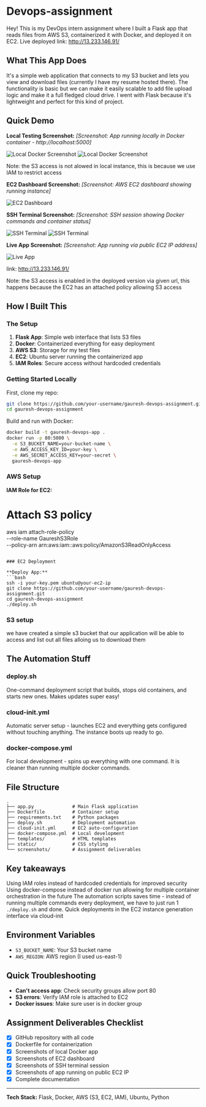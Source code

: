 # Devops-assignment
Hey! This is my DevOps intern assignment where I built a Flask app that reads files from AWS S3, containerized it with Docker, and deployed it on EC2.
Live deployed link: http://13.233.146.91/

## What This App Does

It's a simple web application that connects to my S3 bucket and lets you view and download files (currently I have my resume hosted there). The functionality is basic but we can make it easily scalable to add file upload logic and make it a full fledged cloud drive. I went with Flask because it's lightweight and perfect for this kind of project.

## Quick Demo

**Local Testing Screenshot:**
*[Screenshot: App running locally in Docker container - http://localhost:5000]*

![Local Docker Screenshot](screenshots/local-docker.jpg)
![Local Docker Screenshot](screenshots/local-docker1.jpg)

Note: the S3 access is not alowed in local instance, this is because we use IAM to restrict access

**EC2 Dashboard Screenshot:**
*[Screenshot: AWS EC2 dashboard showing running instance]*

![EC2 Dashboard](screenshots/EC2console.png)



**SSH Terminal Screenshot:**
*[Screenshot: SSH session showing Docker commands and container status]*

![SSH Terminal](screenshots/terminal1.jpg)
![SSH Terminal](screenshots/terminal2.jpg)

**Live App Screenshot:**
*[Screenshot: App running via public EC2 IP address]*

![Live App](screenshots/live-app.jpg)

link: http://13.233.146.91/


Note: the S3 access is enabled in the deployed version via given url, this happens because the EC2 has an attached policy allowing S3 access

## How I Built This

### The Setup
1. **Flask App**: Simple web interface that lists S3 files
2. **Docker**: Containerized everything for easy deployment  
3. **AWS S3**: Storage for my test files
4. **EC2**: Ubuntu server running the containerized app
5. **IAM Roles**: Secure access without hardcoded credentials

### Getting Started Locally

First, clone my repo:
```bash
git clone https://github.com/your-username/gauresh-devops-assignment.git
cd gauresh-devops-assignment
```

Build and run with Docker:
```bash
docker build -t gauresh-devops-app .
docker run -p 80:5000 \
  -e S3_BUCKET_NAME=your-bucket-name \
  -e AWS_ACCESS_KEY_ID=your-key \
  -e AWS_SECRET_ACCESS_KEY=your-secret \
  gauresh-devops-app
```

### AWS Setup

**IAM Role for EC2:**

# Attach S3 policy
aws iam attach-role-policy \
  --role-name GaureshS3Role \
  --policy-arn arn:aws:iam::aws:policy/AmazonS3ReadOnlyAccess
```

### EC2 Deployment

**Deploy App:**
```bash
ssh -i your-key.pem ubuntu@your-ec2-ip
git clone https://github.com/your-username/gauresh-devops-assignment.git
cd gauresh-devops-assignment
./deploy.sh
```

### S3 setup
we have created a simple s3 bucket that our application will be able to access and list out all files alloing us to download them
## The Automation Stuff

### deploy.sh
One-command deployment script that builds, stops old containers, and starts new ones. Makes updates super easy!

### cloud-init.yml  
Automatic server setup - launches EC2 and everything gets configured without touching anything. The instance boots up ready to go.

### docker-compose.yml
For local development - spins up everything with one command. It is cleaner than running multiple docker commands.

## File Structure
```
.
├── app.py              # Main Flask application
├── Dockerfile          # Container setup
├── requirements.txt    # Python packages
├── deploy.sh           # Deployment automation
├── cloud-init.yml      # EC2 auto-configuration
├── docker-compose.yml  # Local development
├── templates/          # HTML templates
├── static/             # CSS styling
└── screenshots/        # Assignment deliverables
```

## Key takeaways

 Using IAM roles instead of hardcoded credentials for improved security
 Using docker-compose instead of docker run allowing for multiple container orchestration in the future
 The automation scripts saves time - instead of running multiple commands every deployment, we have to just run 1 `./deploy.sh` and done.
 Quick deployments in the EC2 instance generation interface via cloud-init


## Environment Variables
- `S3_BUCKET_NAME`: Your S3 bucket name
- `AWS_REGION`: AWS region (I used us-east-1)

## Quick Troubleshooting
- **Can't access app**: Check security groups allow port 80
- **S3 errors**: Verify IAM role is attached to EC2
- **Docker issues**: Make sure user is in docker group

## Assignment Deliverables Checklist
- [x] GitHub repository with all code
- [x] Dockerfile for containerization  
- [x] Screenshots of local Docker app
- [x] Screenshots of EC2 dashboard
- [x] Screenshots of SSH terminal session
- [x] Screenshots of app running on public EC2 IP
- [x] Complete documentation

---

**Tech Stack:** Flask, Docker, AWS (S3, EC2, IAM), Ubuntu, Python
